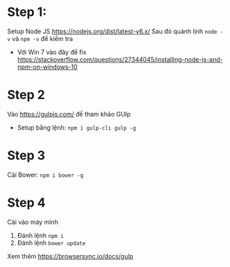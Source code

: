 # Step 1: 
Setup Node JS https://nodejs.org/dist/latest-v6.x/
Sau đó quánh lịnh `node -v` và `npm -v` để kiểm tra 
- Với Win 7 vào đây để fix 
https://stackoverflow.com/questions/27344045/installing-node-js-and-npm-on-windows-10 

# Step 2 
Vào https://gulpjs.com/ để tham khảo GUlp 
- Setup bằng lệnh: `npm i gulp-cli gulp -g`

# Step 3 
Cài Bower: `npm i bower -g`

# Step 4
Cài vào máy mình 
1) Đánh lệnh `npm i`
2) Đánh lệnh `bower update`

Xem thêm https://browsersync.io/docs/gulp